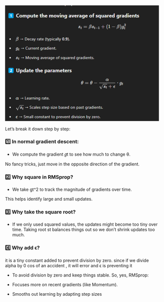 ![](/images/image_2025-03-03_212425511.png)

Let’s break it down step by step:

### 1️⃣ In normal gradient descent:

* We compute the gradient 𝑔t to see how much to change θ.

No fancy tricks, just move in the opposite direction of the gradient.

### 2️⃣ Why square in RMSprop?

* We take gt^2 to track the magnitude of gradients over time.

This helps identify large and small updates.

### 3️⃣ Why take the square root?

* If we only used squared values, the updates might become too tiny over time. Taking root st balances things out so we don’t shrink updates too much.

### 4️⃣ Why add ϵ?

it is a tiny constant added to prevent division by zero. since if we divide alpha by 0 cos of an accident , it will error and ϵ is preventing it

* To avoid division by zero and keep things stable. So, yes, RMSprop:

* Focuses more on recent gradients (like Momentum).
* Smooths out learning by adapting step sizes

